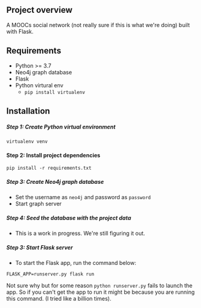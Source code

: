 ## Project overview

A MOOCs social network (not really sure if this is what we're doing) built
with Flask.

## Requirements

* Python >= 3.7
* Neo4j graph database
* Flask
* Python virtural env
  * ```pip install virtualenv```

## Installation

##### Step 1: Create Python virtual environment

```
virtualenv venv
```

#### Step 2: Install project dependencies
```
pip install -r requirements.txt
```

##### Step 3: Create Neo4j graph database
* Set the username as `neo4j` and password as `password`
* Start graph server

##### Step 4: Seed the database with the project data
* This is a work in progress. We're still figuring it out.

##### Step 3: Start Flask server
* To start the Flask app, run the command below:

```
FLASK_APP=runserver.py flask run
```

Not sure why but for some reason `python runserver.py` fails to launch the app. So if you can't get the app to run
it might be because you are running this command. (I tried like a billion times).